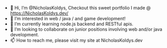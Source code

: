 - 👋 Hi, I’m @NicholasKoldys, Checkout this sweet portfolio I made @ https://NicholasKoldys.dev/
- 👀 I’m interested in web / java / and game development!
- 🌱 I’m currently learning node.js backend and RESTful apis.
- 💞️ I’m looking to collaborate on junior positions involving web and/or java development.
- 📫 How to reach me, please visit my site at NicholasKoldys.dev

<!---
NicholasKoldys/NicholasKoldys is a ✨ special ✨ repository because its `README.md` (this file) appears on your GitHub profile.
You can click the Preview link to take a look at your changes.
--->
